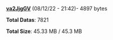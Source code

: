 [**va2JjgGV**](/data/va2JjgGV.txt) (08/12/22 - 21:42)- 4897 bytes

**Total Datas**: 7821

**Total Size**: 45.33 MB / 45.3 MB